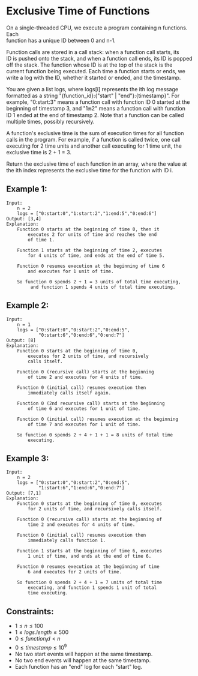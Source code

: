 # Exclusive Time of Functions

On a single-threaded CPU, we execute a program containing n functions. Each  
function has a unique ID between 0 and n-1.

Function calls are stored in a call stack: when a function call starts, its  
ID is pushed onto the stack, and when a function call ends, its ID is popped  
off the stack. The function whose ID is at the top of the stack is the  
current function being executed. Each time a function starts or ends, we  
write a log with the ID, whether it started or ended, and the timestamp.

You are given a list logs, where logs[i] represents the ith log message  
formatted as a string "{function_id}:{"start" | "end"}:{timestamp}". For  
example, "0:start:3" means a function call with function ID 0 started at the  
beginning of timestamp 3, and "1:end:2" means a function call with function  
ID 1 ended at the end of timestamp 2. Note that a function can be called  
multiple times, possibly recursively.

A function's exclusive time is the sum of execution times for all function  
calls in the program. For example, if a function is called twice, one call  
executing for 2 time units and another call executing for 1 time unit, the  
exclusive time is 2 + 1 = 3.

Return the exclusive time of each function in an array, where the value at  
the ith index represents the exclusive time for the function with ID i.

 

## Example 1:

    Input: 
        n = 2
        logs = ["0:start:0","1:start:2","1:end:5","0:end:6"]
    Output: [3,4]
    Explanation:
        Function 0 starts at the beginning of time 0, then it 
            executes 2 for units of time and reaches the end 
            of time 1.

        Function 1 starts at the beginning of time 2, executes 
            for 4 units of time, and ends at the end of time 5.

        Function 0 resumes execution at the beginning of time 6 
            and executes for 1 unit of time.

        So function 0 spends 2 + 1 = 3 units of total time executing,
             and function 1 spends 4 units of total time executing.

        
## Example 2:

    Input: 
        n = 1
        logs = ["0:start:0","0:start:2","0:end:5",
                "0:start:6","0:end:6","0:end:7"]
    Output: [8]
    Explanation:
        Function 0 starts at the beginning of time 0, 
            executes for 2 units of time, and recursively 
            calls itself.

        Function 0 (recursive call) starts at the beginning 
            of time 2 and executes for 4 units of time.

        Function 0 (initial call) resumes execution then 
            immediately calls itself again.

        Function 0 (2nd recursive call) starts at the beginning 
            of time 6 and executes for 1 unit of time.

        Function 0 (initial call) resumes execution at the beginning 
            of time 7 and executes for 1 unit of time.

        So function 0 spends 2 + 4 + 1 + 1 = 8 units of total time 
            executing.


## Example 3:

    Input: 
        n = 2
        logs = ["0:start:0","0:start:2","0:end:5",
                "1:start:6","1:end:6","0:end:7"]
    Output: [7,1]
    Explanation:
        Function 0 starts at the beginning of time 0, executes 
            for 2 units of time, and recursively calls itself.

        Function 0 (recursive call) starts at the beginning of 
            time 2 and executes for 4 units of time.

        Function 0 (initial call) resumes execution then 
            immediately calls function 1.

        Function 1 starts at the beginning of time 6, executes 
            1 unit of time, and ends at the end of time 6.

        Function 0 resumes execution at the beginning of time 
            6 and executes for 2 units of time.

        So function 0 spends 2 + 4 + 1 = 7 units of total time 
            executing, and function 1 spends 1 unit of total 
            time executing.


 

## Constraints:

* $1 \le n \le 100$
* $1 \le logs.length \le 500$
* $0 \le function_id < n$
* $0 \le timestamp \le 10^9$
* No two start events will happen at the same timestamp.
* No two end events will happen at the same timestamp.
* Each function has an "end" log for each "start" log.

